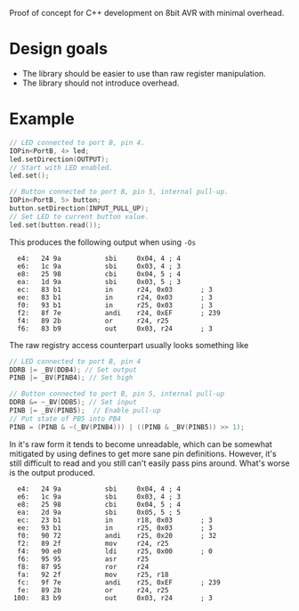 Proof of concept for C++ development on 8bit AVR with minimal overhead.

# Design goals
- The library should be easier to use than raw register manipulation.
- The library should not introduce overhead.

# Example

```cpp
// LED connected to port B, pin 4.
IOPin<PortB, 4> led;
led.setDirection(OUTPUT);
// Start with LED enabled.
led.set();

// Button connected to port B, pin 5, internal pull-up.
IOPin<PortB, 5> button;
button.setDirection(INPUT_PULL_UP);
// Set LED to current button value.
led.set(button.read());
```

This produces the following output when using `-Os`
```
  e4:   24 9a           sbi     0x04, 4 ; 4
  e6:   1c 9a           sbi     0x03, 4 ; 3
  e8:   25 98           cbi     0x04, 5 ; 4
  ea:   1d 9a           sbi     0x03, 5 ; 3
  ec:   83 b1           in      r24, 0x03       ; 3
  ee:   83 b1           in      r24, 0x03       ; 3
  f0:   93 b1           in      r25, 0x03       ; 3
  f2:   8f 7e           andi    r24, 0xEF       ; 239
  f4:   89 2b           or      r24, r25
  f6:   83 b9           out     0x03, r24       ; 3
```

The raw registry access counterpart usually looks something like
```cpp
// LED connected to port B, pin 4
DDRB |= _BV(DDB4); // Set output
PINB |= _BV(PINB4); // Set high

// Button connected to port B, pin 5, internal pull-up
DDRB &= ~_BV(DDB5); // Set input
PINB |= _BV(PINB5);  // Enable pull-up
// Put state of PB5 into PB4
PINB = (PINB & ~(_BV(PINB4))) | ((PINB & _BV(PINB5)) >> 1);
```

In it's raw form it tends to become unreadable, which can be somewhat mitigated by using defines to get more sane pin definitions. However, it's still difficult to read and you still can't easily pass pins around. What's worse is the output produced.

```
  e4:   24 9a           sbi     0x04, 4 ; 4
  e6:   1c 9a           sbi     0x03, 4 ; 3
  e8:   25 98           cbi     0x04, 5 ; 4
  ea:   2d 9a           sbi     0x05, 5 ; 5
  ec:   23 b1           in      r18, 0x03       ; 3
  ee:   93 b1           in      r25, 0x03       ; 3
  f0:   90 72           andi    r25, 0x20       ; 32
  f2:   89 2f           mov     r24, r25
  f4:   90 e0           ldi     r25, 0x00       ; 0
  f6:   95 95           asr     r25
  f8:   87 95           ror     r24
  fa:   92 2f           mov     r25, r18
  fc:   9f 7e           andi    r25, 0xEF       ; 239
  fe:   89 2b           or      r24, r25
 100:   83 b9           out     0x03, r24       ; 3
```